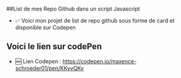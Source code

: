 ##List de mes Repo Github dans un script Javascript

- ✅ Voici mon projet de list de repo github sous forme de card et disponible sur Codepen

## Voici le lien sur codePen
- 🆕 Lien Codepen : https://codepen.io/maxence-schroeder01/pen/KKyvQKv


